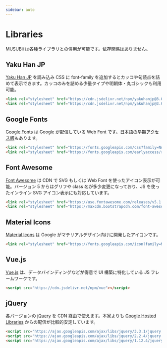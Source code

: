 ```yaml
---
sidebar: auto
---
```


# Libraries

MUSUBii は各種ライブラリとの併用が可能です。依存関係はありません。

## Yaku Han JP

[Yaku Han JP](https://qrac.github.io/yakuhanjp/) を読み込み CSS に font-family を追加するとカッコや句読点を詰めて表示できます。カッコのみを詰める少量タイプや明朝体・丸ゴシックも利用可能。

```html
<link rel="stylesheet" href="https://cdn.jsdelivr.net/npm/yakuhanjp@3.0.0/dist/css/yakuhanjp.min.css">
<link rel="stylesheet" href="https://cdn.jsdelivr.net/npm/yakuhanjp@3.0.0/dist/css/yakuhanjp_s.min.css">
```

## Google Fonts

[Google Fonts](https://fonts.google.com/) は Google が配信している Web Font です。[日本語の早期アクセス版](https://googlefonts.github.io/japanese/)もあります。

```html
<link rel="stylesheet" href="https://fonts.googleapis.com/css?family=Nunito:400,700,900">
<link rel="stylesheet" href="https://fonts.googleapis.com/earlyaccess/roundedmplus1c.css">
```

## Font Awesome

[Font Awesome](http://fontawesome.com/) は CDN で SVG もしくは Web Font を使ったアイコン表示が可能。バージョン 5 からはグリフや class 名が多少変更になっており、JS を使ったインライン SVG アイコン表示にも対応しています。

```html
<link rel="stylesheet" href="https://use.fontawesome.com/releases/v5.1.0/css/all.css">
<link rel="stylesheet" href="https://maxcdn.bootstrapcdn.com/font-awesome/4.7.0/css/font-awesome.min.css">
```

## Material Icons

[Material Icons](https://material.io/icons/) は Google がマテリアルデザイン向けに開発したアイコンです。

```html
<link rel="stylesheet" href="https://fonts.googleapis.com/icon?family=Material+Icons">
```

## Vue.js

[Vue.js](https://jp.vuejs.org/) は、データバインディングなどが得意で UI 構築に特化している JS フレームワークです。

```html
<script src="https://cdn.jsdelivr.net/npm/vue"></script>
```

## jQuery

各バージョンの [jQuery](https://jquery.com/) を CDN 経由で使えます。本家よりも [Google Hosted Libraries](https://developers.google.com/speed/libraries/#jquery) からの配信が比較的安定しています。

```html
<script src="https://ajax.googleapis.com/ajax/libs/jquery/3.3.1/jquery.min.js"></script>
<script src="https://ajax.googleapis.com/ajax/libs/jquery/2.2.4/jquery.min.js"></script>
<script src="https://ajax.googleapis.com/ajax/libs/jquery/1.12.4/jquery.min.js"></script>
```
